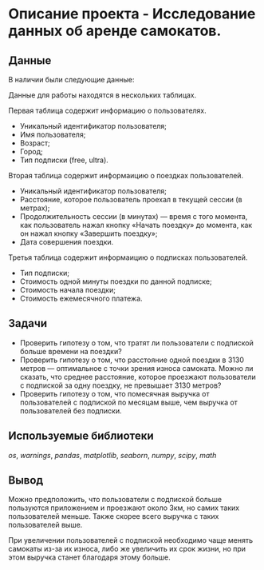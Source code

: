 # Oписание проекта - Исследование данных об аренде самокатов.

## Данные

В наличии были следующие данные:

Данные для работы находятся в нескольких таблицах.

Первая таблица  содержит информацию о пользователях.

- Уникальный идентификатор пользователя;
- Имя пользователя;
- Возраст;
- Город;
- Тип подписки (free, ultra).

Вторая таблица содержит информаицию о поездках пользователей.

- Уникальный идентификатор пользователя;
- Расстояние, которое пользователь проехал в текущей сессии (в метрах);
- Продолжительность сессии (в минутах) — время с того момента, как пользователь нажал кнопку «Начать поездку» до момента, как он нажал кнопку «Завершить поездку»;
- Дата совершения поездки.

Третья таблица содержит информаицию о подписках пользователей.

- Тип подписки;
- Стоимость одной минуты поездки по данной подписке;
- Стоимость начала поездки;
- Стоимость ежемесячного платежа.

## Задачи

- Проверить гипотезу о том, что тратят ли пользователи с подпиской больше времени на поездки?
- Проверить гипотезу о том, что расстояние одной поездки в 3130 метров — оптимальное с точки зрения износа самоката. Можно ли сказать, что среднее расстояние, которое проезжают пользователи с подпиской за одну поездку, не превышает 3130 метров?
- Проверить гипотезу о том, что помесячная выручка от пользователей с подпиской по месяцам выше, чем выручка от пользователей без подписки.

## Используемые библиотеки
*os*, *warnings*, *pandas*, *matplotlib*, *seaborn*, *numpy*, *scipy*, *math*

## Вывод

Можно предположить, что пользователи с подпиской больше пользуются приложением и проезжают около 3км, но самих таких пользователей меньше. Также скорее всего выручка с таких пользователей выше.

При увеличении пользователей с подпиской необходимо чаще менять самокаты из-за их износа, либо же увеличить их срок жизни, но при этом выручка станет благодаря этому больше.
